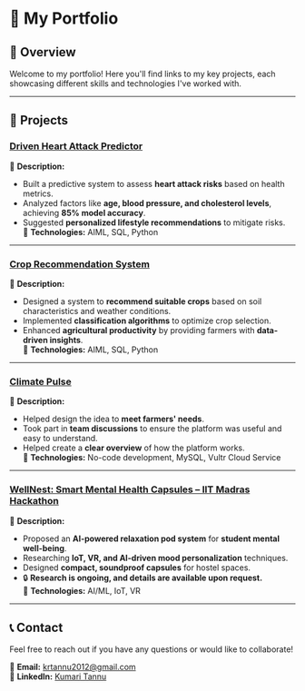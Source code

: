 # 💼 My Portfolio

## 📌 Overview  
Welcome to my portfolio! Here you'll find links to my key projects, each showcasing different skills and technologies I've worked with.  

---

## 🚀 Projects  

### **[Driven Heart Attack Predictor](https://github.com/krtannu2012/Heart-Attack-Prediction)**
📝 **Description:**  
- Built a predictive system to assess **heart attack risks** based on health metrics.  
- Analyzed factors like **age, blood pressure, and cholesterol levels**, achieving **85% model accuracy**.  
- Suggested **personalized lifestyle recommendations** to mitigate risks.  
🔧 **Technologies:** AIML, SQL, Python  

---

### **[Crop Recommendation System](https://us-south.ml.cloud.ibm.com/ml/v4/deployments/75d13e93-c232-4409-a49a-94a966a05ccb/predictions?version=2021-05-01)**
📝 **Description:**  
- Designed a system to **recommend suitable crops** based on soil characteristics and weather conditions.  
- Implemented **classification algorithms** to optimize crop selection.  
- Enhanced **agricultural productivity** by providing farmers with **data-driven insights**.  
🔧 **Technologies:** AIML, SQL, Python  

---

### **[Climate Pulse](https://github.com/krtannu/ClimatePulse.git)**
📝 **Description:**  
- Helped design the idea to **meet farmers' needs**.  
- Took part in **team discussions** to ensure the platform was useful and easy to understand.  
- Helped create a **clear overview** of how the platform works.  
🔧 **Technologies:** No-code development, MySQL, Vultr Cloud Service  

---

### **[WellNest: Smart Mental Health Capsules – IIT Madras Hackathon](https://www.google.com)**
📝 **Description:**  
- Proposed an **AI-powered relaxation pod system** for **student mental well-being**.  
- Researching **IoT, VR, and AI-driven mood personalization** techniques.  
- Designed **compact, soundproof capsules** for hostel spaces.  
- 🔒 **Research is ongoing, and details are available upon request.**  
🔧 **Technologies:** AI/ML, IoT, VR  

---

## 📞 Contact  
Feel free to reach out if you have any questions or would like to collaborate!  

📧 **Email:** krtannu2012@gmail.com  
🔗 **LinkedIn:** [Kumari Tannu](https://www.linkedin.com/in/kumari-tannu-938281295?utm_source=share&utm_campaign=share_via&utm_content=profile&utm_medium=android_app)  
